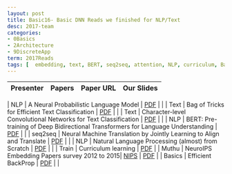 ```yaml
---
layout: post
title: Basic16- Basic DNN Reads we finished for NLP/Text 
desc: 2017-team
categories:
- 0Basics
- 2Architecture
- 9DiscreteApp
term: 2017Reads
tags: [  embedding, text, BERT, seq2seq, attention, NLP, curriculum, BackProp, relational ]
---
```



| Presenter | Papers | Paper URL| Our Slides |
| -----: | -------------------------------------: | :----- | :----- |
<!--header-->
| NLP | A Neural Probabilistic Language Model | [PDF](http://www.jmlr.org/papers/volume3/bengio03a/bengio03a.pdf)  | | 
| Text | Bag of Tricks for Efficient Text Classification | [PDF](https://arxiv.org/abs/1607.01759) |  |
| Text | Character-level Convolutional Networks for Text Classification | [PDF](https://papers.nips.cc/paper/5782-character-level-convolutional-networks-for-text-classification.pdf) | |
| NLP | BERT: Pre-training of Deep Bidirectional Transformers for Language Understanding  | [PDF](https://arxiv.org/abs/1810.04805) |  |
| seq2seq | Neural Machine Translation by Jointly Learning to Align and Translate | [PDF](https://arxiv.org/abs/1409.0473) |  |
| NLP | Natural Language Processing (almost) from Scratch | [PDF](https://arxiv.org/abs/1103.0398) |  |
| Train | Curriculum learning | [PDF](https://dl.acm.org/citation.cfm?id=1553380)  | 
| Muthu | NeuroIPS Embedding Papers survey 2012 to 2015| [NIPS](https://papers.nips.cc/) | [PDF]({{site.baseurl}}/MoreTalksTeam/Un17/Muthu-NIPSEmbedding12to15.pdf) |
| Basics  | Efficient BackProp | [PDF](https://cseweb.ucsd.edu/classes/wi08/cse253/Handouts/lecun-98b.pdf) | |   
